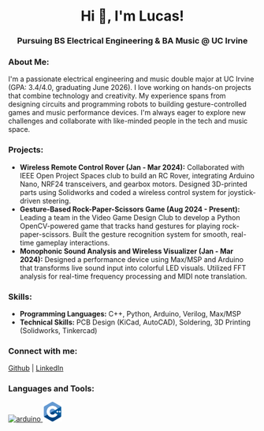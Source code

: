 <h1 align="center">Hi 👋, I'm Lucas!</h1>
<h3 align="center">Pursuing BS Electrical Engineering & BA Music @ UC Irvine</h3>

<h3 align="left">About Me:</h3>
<p align="left">I'm a passionate electrical engineering and music double major at UC Irvine (GPA: 3.4/4.0, graduating June 2026). I love working on hands-on projects that combine technology and creativity. My experience spans from designing circuits and programming robots to building gesture-controlled games and music performance devices. I'm always eager to explore new challenges and collaborate with like-minded people in the tech and music space.</p>

<h3 align="left">Projects:</h3>
<ul>
  <li><strong>Wireless Remote Control Rover (Jan - Mar 2024):</strong> Collaborated with IEEE Open Project Spaces club to build an RC Rover, integrating Arduino Nano, NRF24 transceivers, and gearbox motors. Designed 3D-printed parts using Solidworks and coded a wireless control system for joystick-driven steering.</li>
  <li><strong>Gesture-Based Rock-Paper-Scissors Game (Aug 2024 - Present):</strong> Leading a team in the Video Game Design Club to develop a Python OpenCV-powered game that tracks hand gestures for playing rock-paper-scissors. Built the gesture recognition system for smooth, real-time gameplay interactions.</li>
  <li><strong>Monophonic Sound Analysis and Wireless Visualizer (Jan - Mar 2024):</strong> Designed a performance device using Max/MSP and Arduino that transforms live sound input into colorful LED visuals. Utilized FFT analysis for real-time frequency processing and MIDI note translation.</li>
</ul>

<h3 align="left">Skills:</h3>
<ul>
  <li><strong>Programming Languages:</strong> C++, Python, Arduino, Verilog, Max/MSP</li>
  <li><strong>Technical Skills:</strong> PCB Design (KiCad, AutoCAD), Soldering, 3D Printing (Solidworks, Tinkercad)</li>
</ul>

<h3 align="left">Connect with me:</h3>
<p align="left">
<a href="https://github.com/lucasjk2004" target="_blank">Github</a> |
<a href="https://linkedin.com/in/lucasjk2004" target="_blank">LinkedIn</a>
</p>

<h3 align="left">Languages and Tools:</h3>
<p align="left"> 
  <a href="https://www.arduino.cc/" target="_blank" rel="noreferrer"> 
    <img src="https://cdn.worldvectorlogo.com/logos/arduino-1.svg" alt="arduino" width="40" height="40"/> 
  </a> 
  <a href="https://www.w3schools.com/cpp/" target="_blank" rel="noreferrer"> 
    <img src="https://raw.githubusercontent.com/devicons/devicon/master/icons/cplusplus/cplusplus-original.svg" alt="cplusplus" width="40" height="40"/> 
  </a>
</p>
